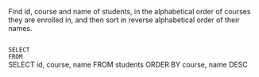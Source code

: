 Find id, course and name of students, in the alphabetical order of courses they are enrolled in, and
then sort in reverse alphabetical order of their names.



<codeblock language="sql" dbName="students1.db" type="exercise" testMode="fixedInput">
<code>
SELECT  
FROM
</code>

<solution>
SELECT id, course, name
FROM students
ORDER BY course, name DESC
</solution>
</codeblock>